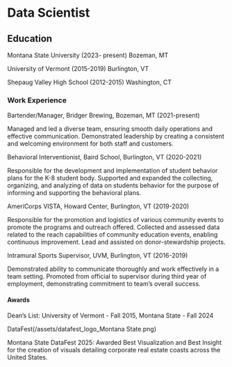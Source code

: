 # Data Scientist

## Education
Montana State University	   (2023- present)	Bozeman, MT

University of Vermont		   (2015-2019)		Burlington, VT

Shepaug Valley High School	   (2012-2015)		Washington, CT

### Work Experience
Bartender/Manager, Bridger Brewing, Bozeman, MT (2021-present)

Managed and led a diverse team, ensuring smooth daily operations and effective communication. Demonstrated leadership by creating a consistent and welcoming environment for both staff and customers.

Behavioral Interventionist, Baird School, Burlington, VT (2020-2021)

Responsible for the development and implementation of student behavior plans for the K-8 student body.  Supported and expanded the collecting, organizing, and analyzing of data on students behavior for the purpose of informing and supporting the behavioral plans. 

AmeriCorps VISTA, Howard Center, Burlington, VT (2019-2020)

Responsible for the promotion and logistics of various community events to promote the programs and outreach offered. Collected and assessed data related to the reach capabilities of community education events, enabling continuous improvement. Lead and assisted on donor-stewardship projects. 

Intramural Sports Supervisor, UVM, Burlington, VT (2016-2019)

Demonstrated ability to communicate thoroughly and work effectively in a team setting. Promoted from official to supervisor during third year of employment, demonstrating commitment to team’s overall success.

#### Awards
Dean’s List: University of Vermont - Fall 2015, Montana State - Fall 2024

DataFest(/assets/datafest_logo_Montana State.png)

Montana State DataFest 2025: Awarded Best Visualization and Best Insight for the creation of visuals detailing corporate real estate coasts across the United States. 
